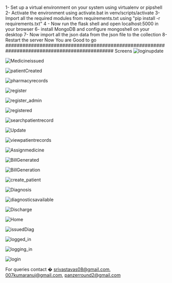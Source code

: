 1- Set up a virtual environment on your system using virtualenv or pipshell
2- Activate the environment using activate.bat in venv/scripts/activate
3- Import all the required modules from requirements.txt using "pip install -r requirements.txt"
4 - Now run the flask shell and open localhost:5000 in your browser
6- install MongoDB and configure mongoshell on your desktop
7- Now import all the json data from the json file to the collection
8- Restart the server
Now You are Good to go
##############################################################################################
Screens
![loginupdate](https://user-images.githubusercontent.com/59473943/86458325-b7f50200-bd42-11ea-93d8-7e0317386918.png)



![Medicineissued](https://user-images.githubusercontent.com/59473943/86458328-b9bec580-bd42-11ea-9be5-38aa5f33a24a.png)


![patientCreated](https://user-images.githubusercontent.com/59473943/86458329-baeff280-bd42-11ea-8108-94d87bd1939a.png)


![pharmacyrecords](https://user-images.githubusercontent.com/59473943/86458331-bb888900-bd42-11ea-8884-c9b9dd03d47d.png)


![register](https://user-images.githubusercontent.com/59473943/86458333-bb888900-bd42-11ea-8b04-1960b57da378.png)


![register_admin](https://user-images.githubusercontent.com/59473943/86458335-bcb9b600-bd42-11ea-943e-932dccca5557.png)


![registered](https://user-images.githubusercontent.com/59473943/86458338-bcb9b600-bd42-11ea-85cb-4edcdc9ea2f8.png)


![searchpatientrecord](https://user-images.githubusercontent.com/59473943/86458339-bd524c80-bd42-11ea-8b0e-b65e69987867.png)


![Update](https://user-images.githubusercontent.com/59473943/86458342-bdeae300-bd42-11ea-8ccc-ae5d5f66583f.png)


![viewpatientrecords](https://user-images.githubusercontent.com/59473943/86458344-bdeae300-bd42-11ea-8378-fb7c66f0f08d.png)


![Assignmedicine](https://user-images.githubusercontent.com/59473943/86458345-be837980-bd42-11ea-94e0-1d2f76c129c0.png)


![BillGenerated](https://user-images.githubusercontent.com/59473943/86458348-bf1c1000-bd42-11ea-8858-90b182ba539c.png)


![BillGeneration](https://user-images.githubusercontent.com/59473943/86458349-bfb4a680-bd42-11ea-9621-fb328dcc81b4.png)


![create_patient](https://user-images.githubusercontent.com/59473943/86458350-c04d3d00-bd42-11ea-903f-b76b6f877fa1.png)


![Diagnosis](https://user-images.githubusercontent.com/59473943/86458351-c04d3d00-bd42-11ea-9508-99abe81bf9cd.png)


![diagnosticsavailable](https://user-images.githubusercontent.com/59473943/86458354-c0e5d380-bd42-11ea-8a9b-3cf814bebd1c.png)


![Discharge](https://user-images.githubusercontent.com/59473943/86458356-c17e6a00-bd42-11ea-816b-ad5dbb78d98b.png)


![Home](https://user-images.githubusercontent.com/59473943/86458359-c2170080-bd42-11ea-9f31-fca67821f5c3.png)


![issuedDiag](https://user-images.githubusercontent.com/59473943/86458361-c2af9700-bd42-11ea-9257-0e36c2bf2c6c.png)


![logged_in](https://user-images.githubusercontent.com/59473943/86458362-c2af9700-bd42-11ea-9e05-a0577f66e599.png)


![logging_in](https://user-images.githubusercontent.com/59473943/86458370-c511f100-bd42-11ea-9985-6ac8291bb5c5.png)


![login](https://user-images.githubusercontent.com/59473943/86458371-c5aa8780-bd42-11ea-80ed-c62b9e44fbe3.png)


For queries contact � srivastavas08@gmail.com, 007kumaranuj@gmail.com, panzerround2@gmail.com 



